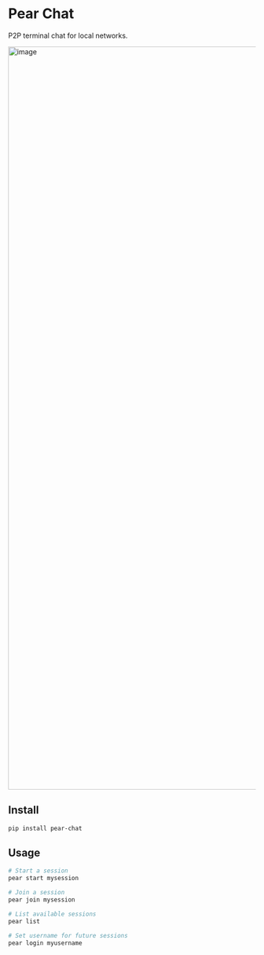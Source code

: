 # Pear Chat

P2P terminal chat for local networks.

<img width="1510" alt="image" src="https://github.com/user-attachments/assets/aa79773c-2e4c-435e-9fad-e0079dd168a6" />

## Install

```bash
pip install pear-chat
```

## Usage

```bash
# Start a session
pear start mysession

# Join a session
pear join mysession

# List available sessions
pear list

# Set username for future sessions
pear login myusername
```
